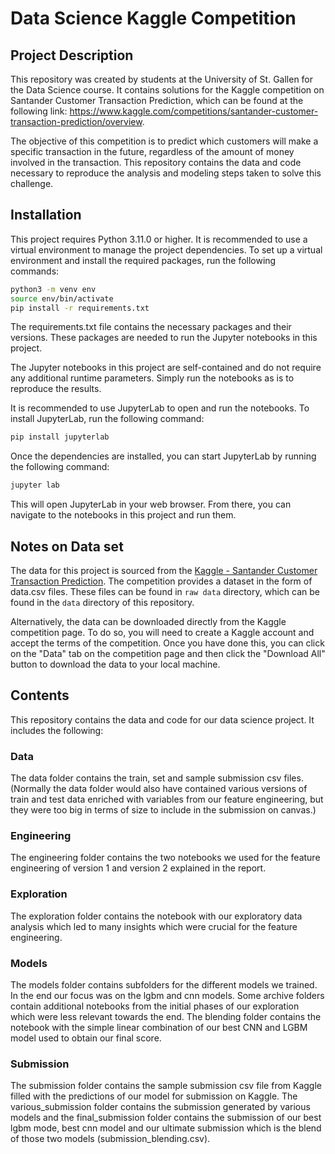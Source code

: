# Data Science Kaggle Competition

## Project Description
This repository was created by students at the University of St. Gallen for the Data Science course. It contains solutions for the Kaggle competition on Santander Customer Transaction Prediction, which can be found at the following link: https://www.kaggle.com/competitions/santander-customer-transaction-prediction/overview.

The objective of this competition is to predict which customers will make a specific transaction in the future, regardless of the amount of money involved in the transaction. This repository contains the data and code necessary to reproduce the analysis and modeling steps taken to solve this challenge.

## Installation 

This project requires Python 3.11.0 or higher. It is recommended to use a virtual environment to manage the project dependencies. To set up a virtual environment and install the required packages, run the following commands:

```bash
python3 -m venv env
source env/bin/activate
pip install -r requirements.txt
```

The requirements.txt file contains the necessary packages  and their versions. These packages are needed to run the Jupyter notebooks in this project.

The Jupyter notebooks in this project are self-contained and do not require any additional runtime parameters. Simply run the notebooks as is to reproduce the results.

It is recommended to use JupyterLab to open and run the notebooks. To install JupyterLab, run the following command:


```bash
pip install jupyterlab
```

Once the dependencies are installed, you can start JupyterLab by running the following command:

```bash
jupyter lab
```

This will open JupyterLab in your web browser. From there, you can navigate to the notebooks  in this project and run them.

## Notes on Data set 
The data for this project is sourced from the [Kaggle - Santander Customer Transaction Prediction](https://www.kaggle.com/c/santander-customer-transaction-prediction). The competition provides a dataset in the form of data.csv files. These files can be found in `raw data` directory, which can be found in the `data` directory of this repository.

Alternatively, the data can be downloaded directly from the Kaggle competition page. To do so, you will need to create a Kaggle account and accept the terms of the competition. Once you have done this, you can click on the "Data" tab on the competition page and then click the "Download All" button to download the data to your local machine.

## Contents

This repository contains the data and code for our data science project. It includes the following:

### Data

The data folder contains the train, set and sample submission csv files. (Normally the data folder would also have contained various versions of train and test data enriched with variables from our feature engineering, but they were too big in terms of size to include in the submission on canvas.)

### Engineering

The engineering folder contains the two notebooks we used for the feature engineering of version 1 and version 2 explained in the report.

### Exploration

The exploration folder contains the notebook with our exploratory data analysis which led to many insights which were crucial for the feature engineering.

### Models

The models folder contains subfolders for the different models we trained. In the end our focus was on the lgbm and cnn models. Some archive folders contain additional notebooks from the initial phases of our exploration which were less relevant towards the end. The blending folder contains the notebook with the simple linear combination of our best CNN and LGBM model used to obtain our final score.

### Submission

The submission folder contains the sample submission csv file from Kaggle filled with the predictions of our model for submission on Kaggle. The various_submission folder contains the submission generated by various models and the final_submission folder contains the submission of our best lgbm mode, best cnn model and our ultimate submission which is the blend of those two models (submission_blending.csv).

